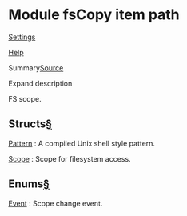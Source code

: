 # Module fsCopy item path

[Settings](../../../settings.html)

[Help](../../../help.html)

Summary[Source](../../../src/tauri/scope/fs.rs.html#5-682)

Expand description

FS scope.

## Structs[§](#structs)

[Pattern](struct.Pattern.html.md "struct tauri::scope::fs::Pattern")
:   A compiled Unix shell style pattern.

[Scope](struct.Scope.html.md "struct tauri::scope::fs::Scope")
:   Scope for filesystem access.

## Enums[§](#enums)

[Event](enum.Event.html.md "enum tauri::scope::fs::Event")
:   Scope change event.
